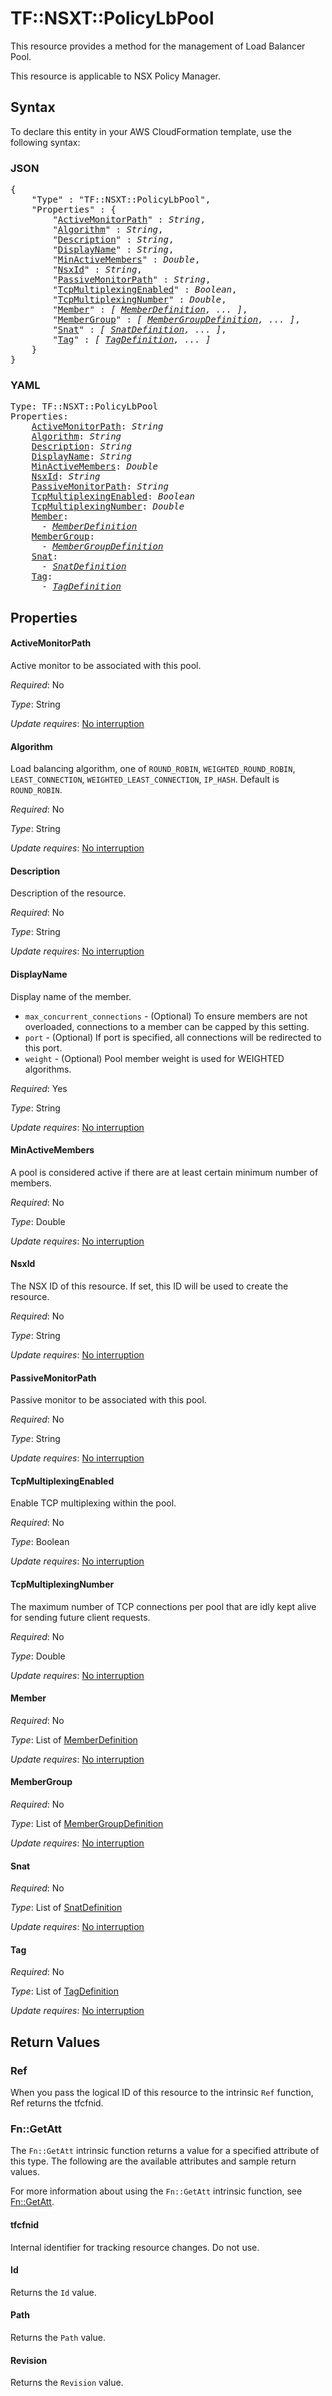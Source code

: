 # TF::NSXT::PolicyLbPool

This resource provides a method for the management of Load Balancer Pool.

This resource is applicable to NSX Policy Manager.

## Syntax

To declare this entity in your AWS CloudFormation template, use the following syntax:

### JSON

<pre>
{
    "Type" : "TF::NSXT::PolicyLbPool",
    "Properties" : {
        "<a href="#activemonitorpath" title="ActiveMonitorPath">ActiveMonitorPath</a>" : <i>String</i>,
        "<a href="#algorithm" title="Algorithm">Algorithm</a>" : <i>String</i>,
        "<a href="#description" title="Description">Description</a>" : <i>String</i>,
        "<a href="#displayname" title="DisplayName">DisplayName</a>" : <i>String</i>,
        "<a href="#minactivemembers" title="MinActiveMembers">MinActiveMembers</a>" : <i>Double</i>,
        "<a href="#nsxid" title="NsxId">NsxId</a>" : <i>String</i>,
        "<a href="#passivemonitorpath" title="PassiveMonitorPath">PassiveMonitorPath</a>" : <i>String</i>,
        "<a href="#tcpmultiplexingenabled" title="TcpMultiplexingEnabled">TcpMultiplexingEnabled</a>" : <i>Boolean</i>,
        "<a href="#tcpmultiplexingnumber" title="TcpMultiplexingNumber">TcpMultiplexingNumber</a>" : <i>Double</i>,
        "<a href="#member" title="Member">Member</a>" : <i>[ <a href="memberdefinition.md">MemberDefinition</a>, ... ]</i>,
        "<a href="#membergroup" title="MemberGroup">MemberGroup</a>" : <i>[ <a href="membergroupdefinition.md">MemberGroupDefinition</a>, ... ]</i>,
        "<a href="#snat" title="Snat">Snat</a>" : <i>[ <a href="snatdefinition.md">SnatDefinition</a>, ... ]</i>,
        "<a href="#tag" title="Tag">Tag</a>" : <i>[ <a href="tagdefinition.md">TagDefinition</a>, ... ]</i>
    }
}
</pre>

### YAML

<pre>
Type: TF::NSXT::PolicyLbPool
Properties:
    <a href="#activemonitorpath" title="ActiveMonitorPath">ActiveMonitorPath</a>: <i>String</i>
    <a href="#algorithm" title="Algorithm">Algorithm</a>: <i>String</i>
    <a href="#description" title="Description">Description</a>: <i>String</i>
    <a href="#displayname" title="DisplayName">DisplayName</a>: <i>String</i>
    <a href="#minactivemembers" title="MinActiveMembers">MinActiveMembers</a>: <i>Double</i>
    <a href="#nsxid" title="NsxId">NsxId</a>: <i>String</i>
    <a href="#passivemonitorpath" title="PassiveMonitorPath">PassiveMonitorPath</a>: <i>String</i>
    <a href="#tcpmultiplexingenabled" title="TcpMultiplexingEnabled">TcpMultiplexingEnabled</a>: <i>Boolean</i>
    <a href="#tcpmultiplexingnumber" title="TcpMultiplexingNumber">TcpMultiplexingNumber</a>: <i>Double</i>
    <a href="#member" title="Member">Member</a>: <i>
      - <a href="memberdefinition.md">MemberDefinition</a></i>
    <a href="#membergroup" title="MemberGroup">MemberGroup</a>: <i>
      - <a href="membergroupdefinition.md">MemberGroupDefinition</a></i>
    <a href="#snat" title="Snat">Snat</a>: <i>
      - <a href="snatdefinition.md">SnatDefinition</a></i>
    <a href="#tag" title="Tag">Tag</a>: <i>
      - <a href="tagdefinition.md">TagDefinition</a></i>
</pre>

## Properties

#### ActiveMonitorPath

Active monitor to be associated with this pool.

_Required_: No

_Type_: String

_Update requires_: [No interruption](https://docs.aws.amazon.com/AWSCloudFormation/latest/UserGuide/using-cfn-updating-stacks-update-behaviors.html#update-no-interrupt)

#### Algorithm

Load balancing algorithm, one of `ROUND_ROBIN`, `WEIGHTED_ROUND_ROBIN`, `LEAST_CONNECTION`, `WEIGHTED_LEAST_CONNECTION`, `IP_HASH`. Default is `ROUND_ROBIN`.

_Required_: No

_Type_: String

_Update requires_: [No interruption](https://docs.aws.amazon.com/AWSCloudFormation/latest/UserGuide/using-cfn-updating-stacks-update-behaviors.html#update-no-interrupt)

#### Description

Description of the resource.

_Required_: No

_Type_: String

_Update requires_: [No interruption](https://docs.aws.amazon.com/AWSCloudFormation/latest/UserGuide/using-cfn-updating-stacks-update-behaviors.html#update-no-interrupt)

#### DisplayName

Display name of the member.
* `max_concurrent_connections` - (Optional) To ensure members are not overloaded, connections to a member can be capped by this setting.
* `port` - (Optional) If port is specified, all connections will be redirected to this port.
* `weight` - (Optional) Pool member weight is used for WEIGHTED algorithms.

_Required_: Yes

_Type_: String

_Update requires_: [No interruption](https://docs.aws.amazon.com/AWSCloudFormation/latest/UserGuide/using-cfn-updating-stacks-update-behaviors.html#update-no-interrupt)

#### MinActiveMembers

A pool is considered active if there are at least certain minimum number of members.

_Required_: No

_Type_: Double

_Update requires_: [No interruption](https://docs.aws.amazon.com/AWSCloudFormation/latest/UserGuide/using-cfn-updating-stacks-update-behaviors.html#update-no-interrupt)

#### NsxId

The NSX ID of this resource. If set, this ID will be used to create the resource.

_Required_: No

_Type_: String

_Update requires_: [No interruption](https://docs.aws.amazon.com/AWSCloudFormation/latest/UserGuide/using-cfn-updating-stacks-update-behaviors.html#update-no-interrupt)

#### PassiveMonitorPath

Passive monitor to be associated with this pool.

_Required_: No

_Type_: String

_Update requires_: [No interruption](https://docs.aws.amazon.com/AWSCloudFormation/latest/UserGuide/using-cfn-updating-stacks-update-behaviors.html#update-no-interrupt)

#### TcpMultiplexingEnabled

Enable TCP multiplexing within the pool.

_Required_: No

_Type_: Boolean

_Update requires_: [No interruption](https://docs.aws.amazon.com/AWSCloudFormation/latest/UserGuide/using-cfn-updating-stacks-update-behaviors.html#update-no-interrupt)

#### TcpMultiplexingNumber

The maximum number of TCP connections per pool that are idly kept alive for sending future client requests.

_Required_: No

_Type_: Double

_Update requires_: [No interruption](https://docs.aws.amazon.com/AWSCloudFormation/latest/UserGuide/using-cfn-updating-stacks-update-behaviors.html#update-no-interrupt)

#### Member

_Required_: No

_Type_: List of <a href="memberdefinition.md">MemberDefinition</a>

_Update requires_: [No interruption](https://docs.aws.amazon.com/AWSCloudFormation/latest/UserGuide/using-cfn-updating-stacks-update-behaviors.html#update-no-interrupt)

#### MemberGroup

_Required_: No

_Type_: List of <a href="membergroupdefinition.md">MemberGroupDefinition</a>

_Update requires_: [No interruption](https://docs.aws.amazon.com/AWSCloudFormation/latest/UserGuide/using-cfn-updating-stacks-update-behaviors.html#update-no-interrupt)

#### Snat

_Required_: No

_Type_: List of <a href="snatdefinition.md">SnatDefinition</a>

_Update requires_: [No interruption](https://docs.aws.amazon.com/AWSCloudFormation/latest/UserGuide/using-cfn-updating-stacks-update-behaviors.html#update-no-interrupt)

#### Tag

_Required_: No

_Type_: List of <a href="tagdefinition.md">TagDefinition</a>

_Update requires_: [No interruption](https://docs.aws.amazon.com/AWSCloudFormation/latest/UserGuide/using-cfn-updating-stacks-update-behaviors.html#update-no-interrupt)

## Return Values

### Ref

When you pass the logical ID of this resource to the intrinsic `Ref` function, Ref returns the tfcfnid.

### Fn::GetAtt

The `Fn::GetAtt` intrinsic function returns a value for a specified attribute of this type. The following are the available attributes and sample return values.

For more information about using the `Fn::GetAtt` intrinsic function, see [Fn::GetAtt](https://docs.aws.amazon.com/AWSCloudFormation/latest/UserGuide/intrinsic-function-reference-getatt.html).

#### tfcfnid

Internal identifier for tracking resource changes. Do not use.

#### Id

Returns the <code>Id</code> value.

#### Path

Returns the <code>Path</code> value.

#### Revision

Returns the <code>Revision</code> value.

